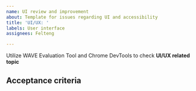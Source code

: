 ```yaml
---
name: UI review and improvement
about: Template for issues regarding UI and accessibility
title: 'UI/UX: '
labels: User interface
assignees: Felteng

---
```


Utilize WAVE Evaluation Tool and  Chrome DevTools to check **UI/UX related topic**

**Acceptance criteria**
-
